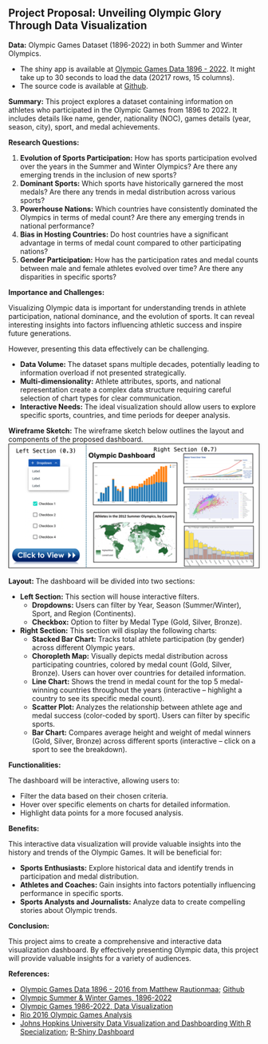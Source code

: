 ## Project Proposal: Unveiling Olympic Glory Through Data Visualization

**Data:** Olympic Games Dataset (1896-2022) in both Summer and Winter Olympics.

- The shiny app is available at [Olympic Games Data 1896 - 2022](https://mtuann.shinyapps.io/olympic/). It might take up to 30 seconds to load the data (20217 rows, 15 columns).
- The source code is available at [Github](https://github.com/mtuann/comp5120-data-vis/blob/main/olympic/rio2016.R). 

**Summary:** This project explores a dataset containing information on athletes who participated in the Olympic Games from 1896 to 2022. It includes details like name, gender, nationality (NOC), games details (year, season, city), sport, and medal achievements.

**Research Questions:**

1. **Evolution of Sports Participation:** How has sports participation evolved over the years in the Summer and Winter Olympics? Are there any emerging trends in the inclusion of new sports?
2. **Dominant Sports:**  Which sports have historically garnered the most medals? Are there any trends in medal distribution across various sports?
3. **Powerhouse Nations:** Which countries have consistently dominated the Olympics in terms of medal count? Are there any emerging trends in national performance?
4. **Bias in Hosting Countries:** Do host countries have a significant advantage in terms of medal count compared to other participating nations?
5. **Gender Participation:** How has the participation rates and medal counts between male and female athletes evolved over time? Are there any disparities in specific sports?

**Importance and Challenges:**

Visualizing Olympic data is important for understanding trends in athlete participation, national dominance, and the evolution of sports. It can reveal interesting insights into factors influencing athletic success and inspire future generations.

However, presenting this data effectively can be challenging. 

* **Data Volume:**  The dataset spans multiple decades, potentially leading to information overload if not presented strategically.
* **Multi-dimensionality:** Athlete attributes, sports, and national representation create a complex data structure requiring careful selection of chart types for clear communication.
* **Interactive Needs:** The ideal visualization should allow users to explore specific sports, countries, and time periods for deeper analysis.

**Wireframe Sketch:** The wireframe sketch below outlines the layout and components of the proposed dashboard.
![Wireframe Sketch](dashboard.png)

**Layout:** The dashboard will be divided into two sections:

* **Left Section:** This section will house interactive filters.
    * **Dropdowns:** Users can filter by Year, Season (Summer/Winter), Sport, and Region (Continents).
    * **Checkbox:** Option to filter by Medal Type (Gold, Silver, Bronze).
* **Right Section:** This section will display the following charts:
    * **Stacked Bar Chart:**  Tracks total athlete participation (by gender) across different Olympic years. 
    * **Choropleth Map:**  Visually depicts medal distribution across participating countries, colored by medal count (Gold, Silver, Bronze). Users can hover over countries for detailed information.
    * **Line Chart:**  Shows the trend in medal count for the top 5 medal-winning countries throughout the years (interactive – highlight a country to see its specific medal count).
    * **Scatter Plot:**  Analyzes the relationship between athlete age and medal success (color-coded by sport). Users can filter by specific sports. 
    * **Bar Chart:**  Compares average height and weight of medal winners (Gold, Silver, Bronze) across different sports (interactive – click on a sport to see the breakdown).

**Functionalities:**

The dashboard will be interactive, allowing users to:

* Filter the data based on their chosen criteria.
* Hover over specific elements on charts for detailed information.
* Highlight data points for a more focused analysis.

**Benefits:**

This interactive data visualization will provide valuable insights into the history and trends of the Olympic Games. It will be beneficial for:

* **Sports Enthusiasts:** Explore historical data and identify trends in participation and medal distribution.
* **Athletes and Coaches:** Gain insights into factors potentially influencing performance in specific sports.
* **Sports Analysts and Journalists:** Analyze data to create compelling stories about Olympic trends. 

**Conclusion:**

This project aims to create a comprehensive and interactive data visualization dashboard. By effectively presenting Olympic data, this project will provide valuable insights for a variety of audiences. 

**References:**
- [Olympic Games Data 1896 - 2016 from Matthew Rautionmaa](https://matthewrautionmaa.shinyapps.io/Olympic_Shiny/); [Github](https://github.com/rautionmaa/Olympic_Shiny)
- [Olympic Summer & Winter Games, 1896-2022](https://www.kaggle.com/datasets/piterfm/olympic-games-medals-19862018)
- [Olympic Games 1986-2022, Data Visualization](https://www.kaggle.com/code/piterfm/olympic-games-1986-2022-data-visualization)
- [Rio 2016 Olympic Games Analysis](https://github.com/flother/rio2016?tab=readme-ov-file)
- [Johns Hopkins University Data Visualization and Dashboarding With R Specialization](https://github.com/mattpinkerton/Johns_Hopkins_Data_Visualization_and_Dashboarding_With_R); [R-Shiny Dashboard](https://matthew-pinkerton.shinyapps.io/Rio_2016_Olympics_Dashboard/)
